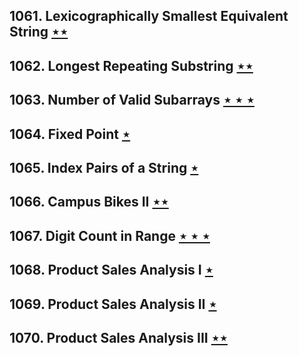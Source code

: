 ## 1061. Lexicographically Smallest Equivalent String [$\star\star$](https://leetcode.com/problems/lexicographically-smallest-equivalent-string)

## 1062. Longest Repeating Substring [$\star\star$](https://leetcode.com/problems/longest-repeating-substring)

## 1063. Number of Valid Subarrays [$\star\star\star$](https://leetcode.com/problems/number-of-valid-subarrays)

## 1064. Fixed Point [$\star$](https://leetcode.com/problems/fixed-point)

## 1065. Index Pairs of a String [$\star$](https://leetcode.com/problems/index-pairs-of-a-string)

## 1066. Campus Bikes II [$\star\star$](https://leetcode.com/problems/campus-bikes-ii)

## 1067. Digit Count in Range [$\star\star\star$](https://leetcode.com/problems/digit-count-in-range)

## 1068. Product Sales Analysis I [$\star$](https://leetcode.com/problems/product-sales-analysis-i)

## 1069. Product Sales Analysis II [$\star$](https://leetcode.com/problems/product-sales-analysis-ii)

## 1070. Product Sales Analysis III [$\star\star$](https://leetcode.com/problems/product-sales-analysis-iii)
